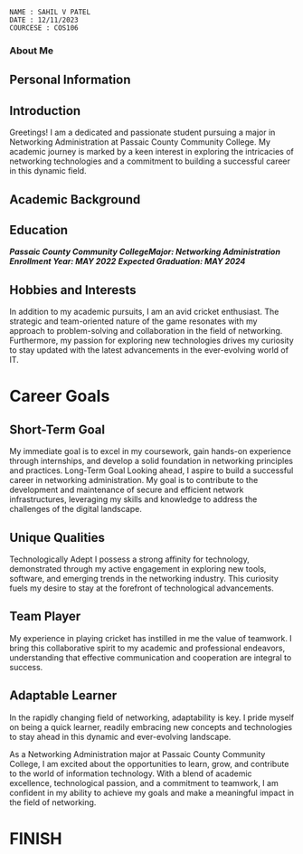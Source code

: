 ```
NAME : SAHIL V PATEL
DATE : 12/11/2023
COURCESE : COS106

```
### About Me
## Personal Information

    
## Introduction
Greetings! I am a dedicated and passionate student pursuing a major in Networking Administration at Passaic County Community College. My academic journey is marked by a keen interest in exploring the intricacies of networking technologies and a commitment to building a successful career in this dynamic field.
## Academic Background
## Education

***Passaic County Community CollegeMajor: Networking Administration***
***Enrollment Year: MAY 2022***
***Expected Graduation: MAY 2024***

## Hobbies and Interests
In addition to my academic pursuits, I am an avid cricket enthusiast. The strategic and team-oriented nature of the game resonates with my approach to problem-solving and collaboration in the field of networking. Furthermore, my passion for exploring new technologies drives my curiosity to stay updated with the latest advancements in the ever-evolving world of IT.
# Career Goals
## Short-Term Goal
My immediate goal is to excel in my coursework, gain hands-on experience through internships, and develop a solid foundation in networking principles and practices.
Long-Term Goal
Looking ahead, I aspire to build a successful career in networking administration. My goal is to contribute to the development and maintenance of secure and efficient network infrastructures, leveraging my skills and knowledge to address the challenges of the digital landscape.
## Unique Qualities
Technologically Adept
I possess a strong affinity for technology, demonstrated through my active engagement in exploring new tools, software, and emerging trends in the networking industry. This curiosity fuels my desire to stay at the forefront of technological advancements.
## Team Player
My experience in playing cricket has instilled in me the value of teamwork. I bring this collaborative spirit to my academic and professional endeavors, understanding that effective communication and cooperation are integral to success.
## Adaptable Learner
In the rapidly changing field of networking, adaptability is key. I pride myself on being a quick learner, readily embracing new concepts and technologies to stay ahead in this dynamic and ever-evolving landscape.

As a Networking Administration major at Passaic County Community College, I am excited about the opportunities to learn, grow, and contribute to the world of information technology. With a blend of academic excellence, technological passion, and a commitment to teamwork, I am confident in my ability to achieve my goals and make a meaningful impact in the field of networking.



# FINISH